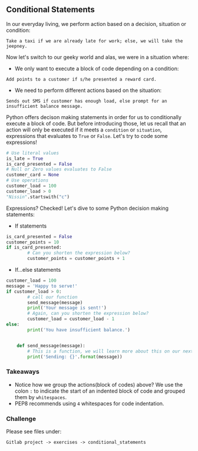 ## Conditional Statements
In our everyday living, we perform action based on a decision, situation or condition:
```shell
Take a taxi if we are already late for work; else, we will take the jeepney.
```

Now let's switch to our geeky world and alas, we were in a situation where:
* We only want to execute a block of code depending on a condition:
```shell
Add points to a customer if s/he presented a reward card.
```

* We need to perform different actions based on the situation:
```shell
Sends out SMS if customer has enough load, else prompt for an insufficient balance message.
```

Python offers decison making statements in order for us to conditionally execute a block of code. But before introducing those, let us recall that an action will only be executed if it meets a `condition` or `situation`, expressions that evaluates to `True` or `False`. Let's try to code some expressions!
```python
# Use literal values
is_late = True
is_card_presented = False
# Null or Zero values evaluates to False
customer_card = None
# Use operations
customer_load = 100
customer_load > 0
"Nissin".startswith("c")
```

Expressions? Checked! Let's dive to some Python decision making statements:
* If statements
```python
is_card_presented = False
customer_points = 10
if is_card_presented:
        # Can you shorten the expression below?
        customer_points = customer_points + 1
```

* If...else statements
```python
customer_load = 100
message = 'Happy to serve!'
if customer_load > 0:
        # call our function
        send_message(message)
        print('Your message is sent!')
        # Again, can you shorten the expression below?
        customer_load = customer_load - 1
else:
        print('You have insufficient balance.')


    def send_message(message):
        # This is a function, we will learn more about this on our next session!
        print('Sending: {}'.format(message))
```

### Takeaways
* Notice how we group the actions(block of codes) above? We use the colon `:` to indicate the start of an indented block of code and grouped them by `whitespaces`.
* PEP8 recommends using `4` whitespaces for code indentation.

### Challenge
Please see files under:
```
Gitlab project -> exercises -> conditional_statements
```